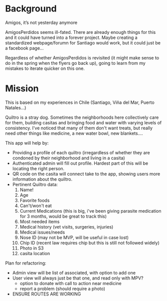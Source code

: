 # Background

Amigos, it’s not yesterday anymore

AmigosPerdidos seems ill-fated. There are already enough things for this and it could have turned into a forever project. Maybe creating a standardized webpage/forumn for Santiago would work, but it could just be a facebook page...

Regardless of whether AmigosPerdidos is revisited (it might make sense to do in the spring when the flyers go back up), going to learn from my mistakes to iterate quicker on this one.

# Mission
This is based on my experiences in Chile (Santiago, Viña del Mar, Puerto Natales...)

Quiltro is a stray dog. Sometimes the neighborhoods here collectively care for them, building casitas and bringing food and water with varying levels of consistency. I've noticed that many of them don't want treats, but really need other things like medicine, a new water bowl, new blankets....

This app will help by:
- Providing a profile of each quiltro (irregardless of whether they are condoned by their neighborhood and living in a casita)
- Authenticated admin will fill out profile. Hardest part of this will be locating the right person.
- QR code on the casita will connect take to the app, showing users more information about the quiltro.
- Pertinent Quiltro data:
    1. Name! 
    2. Age
    3. Favorite foods
    4. Can't/won't eat
    5. Current Medications (this is big, i've been giving parasite medication for 3 months, would be great to track this)
    6. Most needed items
    7. Medical history (vet visits, surgeries, injuries)
    8. Medical issues/needs
    9. Nose ID (may not be MVP, will be useful in case lost)
    10. Chip ID (recent law requires chip but this is still not followed widely)
    11. Photo in S3
    12. casita location


Plan for refactoring:
- Admin view will be list of associated, with option to add one
- User view will always just be that one, and read only with MPV? 
    - option to donate with call to action near medicine
    - report a problem (should require a photo)
- ENSURE ROUTES ARE WORKING

